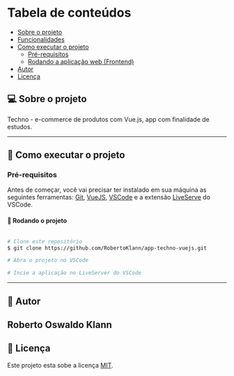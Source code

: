 Tabela de conteúdos
=================
<!--ts-->
   * [Sobre o projeto](#-sobre-o-projeto)
   * [Funcionalidades](#-funcionalidades)   
   * [Como executar o projeto](#-como-executar-o-projeto)
     * [Pré-requisitos](#pré-requisitos)
     * [Rodando a aplicação web (Frontend)](#user-content--rodando-a-aplicação-web-frontend)
   * [Autor](#-autor)
   * [Licença](#user-content--licença)
<!--te-->

## 💻 Sobre o projeto

Techno - e-commerce de produtos com Vue.js, app com finalidade de estudos.

---

## 🚀 Como executar o projeto

### Pré-requisitos

Antes de começar, você vai precisar ter instalado em sua máquina as seguintes ferramentas:
[Git](https://git-scm.com), [VueJS](https://vuejs.org/), [VSCode](https://code.visualstudio.com/) e a extensão [LiveServe](https://github.com/ritwickdey/vscode-live-server) do VSCode.

#### 🧭 Rodando o projeto

```bash

# Clone este repositório
$ git clone https://github.com/RobertoKlann/app-techno-vuejs.git

# Abra o projeto no VSCode

# Incie a aplicação no LiveServer do VSCode
```
---

## 🦸 Autor

Roberto Oswaldo Klann
---

## 📝 Licença

Este projeto esta sobe a licença [MIT](./LICENSE).
